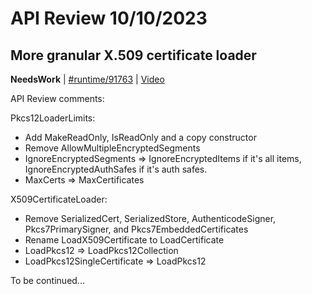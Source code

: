 # API Review 10/10/2023

## More granular X.509 certificate loader

**NeedsWork** | [#runtime/91763](https://github.com/dotnet/runtime/issues/91763#issuecomment-1756097064) | [Video](https://www.youtube.com/watch?v=5HgJIi2dqjs&t=0h0m0s)

API Review comments:

Pkcs12LoaderLimits:
* Add MakeReadOnly, IsReadOnly and a copy constructor
* Remove AllowMultipleEncryptedSegments
* IgnoreEncryptedSegments => IgnoreEncryptedItems if it's all items, IgnoreEncryptedAuthSafes if it's auth safes.
* MaxCerts => MaxCertificates

X509CertificateLoader:
* Remove SerializedCert, SerializedStore, AuthenticodeSigner, Pkcs7PrimarySigner, and Pkcs7EmbeddedCertificates
* Rename LoadX509Certificate to LoadCertificate
* LoadPkcs12 => LoadPkcs12Collection
* LoadPkcs12SingleCertificate => LoadPkcs12

To be continued...
